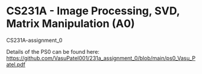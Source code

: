 # CS231A - Image Processing, SVD, Matrix Manipulation (A0)
CS231A-assignment_0

Details of the PS0 can be found here: https://github.com/VasuPatel001/231a_assignment_0/blob/main/ps0_Vasu_Patel.pdf
